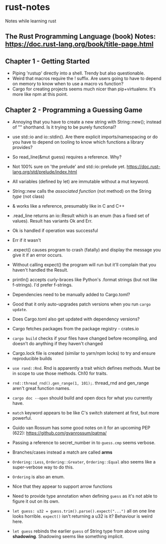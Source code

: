 # rust-notes
Notes while learning rust

## The Rust Programming Language (book) Notes: https://doc.rust-lang.org/book/title-page.html

## Chapter 1 - Getting Started

* Piping 'rustup' directly into a shell. Trendy but also questionable.
* Weird that macros require the ! suffix. Are users going to have to depend on memory to know when to use a macro vs function?
* Cargo for creating projects seems much nicer than pip+virtualenv. It's more like npm at this point.


## Chapter 2 - Programming a Guessing Game

* Annoying that you have to create a new string with String::new(); instead of "" shorthand. Is it trying to be purely functional?
* use std::io and io::stdin(). Are there explicit imports/namespacing or do you have to depend on tooling to know which functions a library provides?
* So read_line(&mut guess) requires a reference. Why?
* Not 100% sure on 'the prelude' and std::io::prelude yet. https://doc.rust-lang.org/std/prelude/index.html
* All variables (defined by let) are immutable without a mut keyword.
* String::new calls the *associated function* (not method) on the String *type* (not class)
* & works like a reference, presumably like in C and C++
* .read_line returns an io::Result which is an enum (has a fixed set of values). Result has variants Ok and Err.
* Ok is handled if operation was successful
* Err if it wasn't
* .expect() causes program to crash (fatally) and display the message you give it if an error occurs.
* Without calling expect() the program will run but it'll complain that you haven't handled the Result.
* println() accepts curly-braces like Python's .format strings (but not like f-strings). I'd prefer f-strings.
* Dependencies need to be manually added to Cargo.toml?
* Good that it only auto-upgrades patch versions when you run `cargo update`.
* Does Cargo.toml also get updated with dependency versions?
* Cargo fetches packages from the package registry - crates.io
* `cargo build` checks if your files have changed before recompiling, and doesn't do anything if they haven't changed
* Cargo.lock file is created (similar to yarn/npm locks) to try and ensure reproducible builds
* `use rand::Rnd`. Rnd is apparently a trait which defines methods. Must be in scope to use those methods. Ch10 for traits.
* `rnd::thread_rnd().gen_range(1, 101);`. thread_rnd and gen_range aren't great function names.
* `cargo doc --open` should build and open docs for what you currently have.

* `match` keyword appears to be like C's switch statement at first, but more powerful.
* Guido van Rossum has some good notes on it for an upcoming PEP (622): https://github.com/gvanrossum/patma/
* Passing a reference to secret_number in to `guess.cmp` seems verbose.
* Branches/cases instead a match are called **arms**
* `Ordering::Less`, `Ordering::Greater`, `Ordering::Equal` also seems like a super-verbose way to do this.
* `Ordering` is also an enum.
* Nice that they appear to support arrow functions

* Need to provide type annotation when defining `guess` as it's not able to figure it out on its own.
* `let guess: u32 = guess.trim().parse().expect("...")` all on one line looks horrible. `expect()` isn't returning a u32 is it? Behaviour is weird here.
* `let guess` rebinds the earlier `guess` of String type from above using **shadowing**. Shadowing seems like something implicit.
